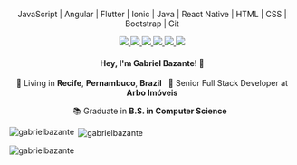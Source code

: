 
<p align="center">
  JavaScript | Angular | Flutter | Ionic | Java | React Native | HTML | CSS | Bootstrap | Git
</p>

<p align="center">
  <a
    href="https://web.whatsapp.com/send?phone=+5581997844512" 
    alt="WhatsApp"
    target="blank"
  >
    <img src="https://img.shields.io/badge/-WhatsApp-28A745?style=flat&logo=WhatsApp&logoColor=white" />
  </a>
  <a
    href="mailto:gabrielbazante7@gmail.com" 
    alt="Gmail"
    target="blank"
  >
    <img src="https://img.shields.io/badge/-Gmail-28A745?style=flat&logo=gmail&logoColor=white" />
  </a>
  <a
    href="https://www.linkedin.com/in/gabriel-bazante-20a85911a/" 
    alt="LinkedIn"
    target="blank"
  >
    <img src="https://img.shields.io/badge/-LinkedIn-28A745?style=flat&logo=Linkedin&logoColor=white" />
  </a>
  <a
    href="https://github.com/gabrielbazante"
    alt="GitHub"
    target="blank"
  >
    <img src="https://img.shields.io/badge/-GitHub-28A745?style=flat&logo=Github&logoColor=white" />
  </a>
  <a
    href="https://www.facebook.com/gabrielbazante" 
    alt="Facebook"
    target="blank"
  >
    <img src="https://img.shields.io/badge/-Facebook-28A745?style=flat&logo=Facebook&logoColor=white" />
  </a>
  <a
    href="https://www.instagram.com/gabrielbazante" 
    alt="Instagram"
    target="blank"
  >
    <img src="https://img.shields.io/badge/-Instagram-28A745?style=flat&logo=Instagram&logoColor=white" />
  </a>
</p>

<h4 align="center">
  Hey, I'm Gabriel Bazante! 👋
</h4>
<p align="center">
  📌 Living in <b>Recife</b>, <b>Pernambuco</b>, <b>Brazil</b> &nbsp; 💼 Senior Full Stack Developer at <b>Arbo Imóveis</b>
</p>
<p align="center">
  📚 Graduate in <b>B.S. in Computer Science</b> &nbsp;
</p>

<p><img align="left" src="https://github-readme-stats.vercel.app/api/top-langs?username=gabrielbazante&show_icons=true&theme=dracula&locale=en&layout=compact" alt="gabrielbazante" /></p>

<p>&nbsp;<img align="center" src="https://github-readme-stats.vercel.app/api?username=gabrielbazante&show_icons=true&theme=synthwave&hide_border=true&locale=en" alt="gabrielbazante" /></p>

<p><img align="center" src="https://github-readme-streak-stats.herokuapp.com/?user=gabrielbazante&theme=dark" alt="gabrielbazante" /></p>
